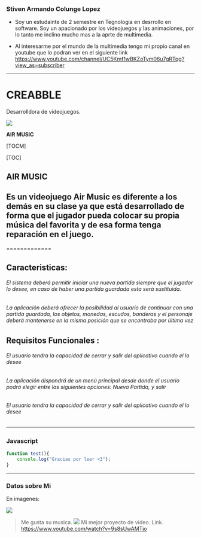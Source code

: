 ### Stiven Armando Colunge Lopez

- Soy un estudainte de 2 semestre en Tegnologia en desrrollo en software. Soy un apacionado por los videojuegos y las animaciones, por lo tanto me inclino mucho mas a la aprte de multimedia.

- Al interesarme por el mundo de la multimedia tengo mi propio canal en youtube que lo podran ver en el siguiente link https://www.youtube.com/channel/UC5Kmf1wBKZoTym06u7gRTqg?view_as=subscriber

-------------

# CREABBLE
 Desarrolldora de videojuegos.

![](https://cdn130.picsart.com/318797516258211.png?type=webp&to=min&r=640)


**AIR MUSIC**

[TOCM]

[TOC]


## AIR MUSIC
Es un videojuego Air Music es diferente a los demás en su clase 
ya que está desarrollado de forma que el jugador pueda colocar su propia música del
favorita y de esa forma tenga reparación en el juego.
-------------
=============

Caracteristicas:
-------------

###### El sistema deberá permitir iniciar una nueva partida siempre que el jugador lo desee, en caso de haber una partida guardada esta será sustituida.
###### La aplicación deberá ofrecer la posibilidad al usuario de continuar con una partida guardada, los objetos, monedas, escudos, banderas y el personaje deberá mantenerse en la misma posición que se encontraba por última vez 

Requisitos Funcionales :
-------------
###### El usuario tendra la capacidad de cerrar y salir del aplicativo cuando el lo desee 
###### La aplicación dispondrá de un menú principal desde donde el usuario podrá elegir entre las siguientes opciones: Nueva Partida, y salir 

###### El usuario tendra la capacidad de cerrar y salir del aplicativo cuando el lo desee 
                
----
### Javascript　

```javascript
function test(){
	console.log("Gracias por leer <3");
}
```
-------------
### Datos sobre Mi 

En imagenes:

![](https://rtvc-assets-radionica3.s3.amazonaws.com/s3fs-public/styles/image_750x424/public/field/image/article/gorillaz-serie-web.jpg?itok=Qh78nNXs)

> Me gusta su musica.
![](https://i.ytimg.com/vi/9s8sUwAMTjo/maxresdefault.jpg)
> Mi mejor proyecto de video.
> Link. https://www.youtube.com/watch?v=9s8sUwAMTjo

